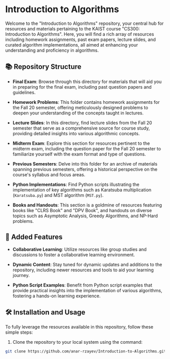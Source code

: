 # Introduction to Algorithms 

Welcome to the "Introduction to Algorithms" repository, your central hub for resources and materials pertaining to the KAIST course "CS300: Introduction to Algorithms". Here, you will find a rich array of resources including homework assignments, past exam papers, lecture slides, and curated algorithm implementations, all aimed at enhancing your understanding and proficiency in algorithms.

## 📚 Repository Structure

- **Final Exam**: Browse through this directory for materials that will aid you in preparing for the final exam, including past question papers and guidelines.

- **Homework Problems**: This folder contains homework assignments for the Fall 20 semester, offering meticulously designed problems to deepen your understanding of the concepts taught in lectures.

- **Lecture Slides**: In this directory, find lecture slides from the Fall 20 semester that serve as a comprehensive source for course study, providing detailed insights into various algorithmic concepts.

- **Midterm Exam**: Explore this section for resources pertinent to the midterm exam, including the question paper for the Fall 20 semester to familiarize yourself with the exam format and type of questions.

- **Previous Semesters**: Delve into this folder for an archive of materials spanning previous semesters, offering a historical perspective on the course's syllabus and focus areas.

- **Python Implementations**: Find Python scripts illustrating the implementation of key algorithms such as Karatsuba multiplication (`Karatsuba.py`) and MST algorithm (`MST.py`).

- **Books and Handouts**: This section is a goldmine of resources featuring books like "CLRS Book" and "DPV Book", and handouts on diverse topics such as Asymptotic Analysis, Greedy Algorithms, and NP-Hard problems.

## 💼 Added Features

- **Collaborative Learning**: Utilize resources like group studies and discussions to foster a collaborative learning environment.

- **Dynamic Content**: Stay tuned for dynamic updates and additions to the repository, including newer resources and tools to aid your learning journey.

- **Python Script Examples**: Benefit from Python script examples that provide practical insights into the implementation of various algorithms, fostering a hands-on learning experience.

## 🛠️ Installation and Usage

To fully leverage the resources available in this repository, follow these simple steps:

1. Clone the repository to your local system using the command:

```sh
git clone https://github.com/anar-rzayev/Introduction-to-Algorithms.git
```
